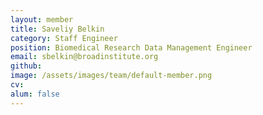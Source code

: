 ```yaml
---
layout: member
title: Saveliy Belkin
category: Staff Engineer
position: Biomedical Research Data Management Engineer
email: sbelkin@broadinstitute.org
github: 
image: /assets/images/team/default-member.png
cv:
alum: false
---
```


